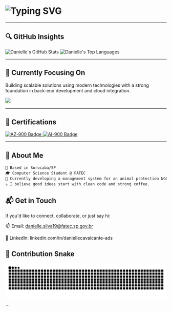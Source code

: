 <h1 align="left">
  <img src="https://readme-typing-svg.demolab.com?font=Fira+Code&weight=500&size=24&duration=3000&pause=500&color=58A6FF&vCenter=true&multiline=true&width=600&height=50&lines=Hi%2C+I'm+Danielle+Silva.;.NET+Back-end+Developer+%7C+Tech+for+Purpose" alt="Typing SVG" />
</h1>

---

## 🔍 GitHub Insights

![Danielle's GitHub Stats](https://github-readme-stats.vercel.app/api?username=DanielleCavalcante&show_icons=true&theme=radical&count_private=true&hide_title=true)
![Danielle's Top Languages](https://github-readme-stats.vercel.app/api/top-langs/?username=DanielleCavalcante&layout=compact&theme=radical)

---

## 🎯 Currently Focusing On

Building scalable solutions using modern technologies with a strong foundation in back-end development and cloud integration.

<p>
  <img src="https://skillicons.dev/icons?i=dotnet,csharp,react,azure,sqlserver,git,github" />
</p>

---

## 🏅 Certifications

<p>
  <a href="https://learn.microsoft.com/api/credentials/share/en-us/DanielleCavalcantedaSilva-9006/6B3DE34B4887E9A5?sharingId=B6B840FB915A351B" target="_blank">
    <img src="https://img.shields.io/badge/Microsoft%20Certified-AZ--900-blue?style=for-the-badge&logo=microsoft" alt="AZ-900 Badge" />
  </a>
  <a href="https://learn.microsoft.com/api/credentials/share/en-us/DanielleCavalcantedaSilva-9006/E8E112256789401B?sharingId=B6B840FB915A351B" target="_blank">
    <img src="https://img.shields.io/badge/Microsoft%20Certified-AI--900-purple?style=for-the-badge&logo=microsoft" alt="AI-900 Badge" />
  </a>
</p>

---

## 👤 About Me

```txt
📍 Based in Sorocaba/SP
🎓 Computer Science Student @ FATEC
🐾 Currently developing a management system for an animal protection NGO
☕ I believe good ideas start with clean code and strong coffee.
```

## 📬 Get in Touch
If you'd like to connect, collaborate, or just say hi:

📫 Email: danielle.silva19@fatec.sp.gov.br

💼 LinkedIn: linkedin.com/in/daniellecavalcante-ads

## 🐍 Contribution Snake
<p align="center"> <img src="https://raw.githubusercontent.com/DanielleCavalcante/DanielleCavalcante/output/github-contribution-grid-snake.svg" /> </p> ```
